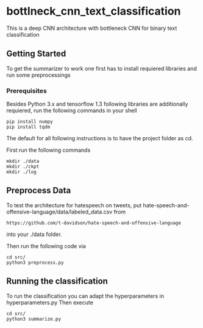 # bottlneck_cnn_text_classification
This is a deep CNN architecture with bottleneck CNN for binary text classification

## Getting Started
To get the summarizer to work one first has to install requiered libraries and run some preprocessings

### Prerequisites

Besides Python 3.x and tensorflow 1.3 following libraries are additionally requiered,
run the following commands in your shell

```
pip install numpy
pip install tqdm
```
The default for all following instructions is to have the project folder as cd.

First run the following commands
```
mkdir ./data
mkdir ./ckpt
mkdir ./log
```

## Preprocess Data
To test the architecture for hatespeech on tweets, put hate-speech-and-offensive-language/data/labeled_data.csv from 
```
https://github.com/t-davidson/hate-speech-and-offensive-language
```
into your ./data folder.

Then run the following code via

```
cd src/
python3 preprocess.py
```

## Running the classification

To run the classification you can adapt the hyperparameters in hyperparameters.py 
Then execute
```
cd src/
python3 summarize.py
```
